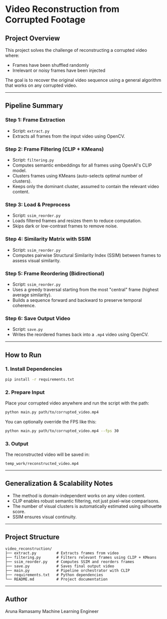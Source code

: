 
# Video Reconstruction from Corrupted Footage

## Project Overview

This project solves the challenge of reconstructing a corrupted video where:
- Frames have been shuffled randomly
- Irrelevant or noisy frames have been injected

The goal is to recover the original video sequence using a general algorithm that works on any corrupted video.

---

## Pipeline Summary

### Step 1: Frame Extraction
- Script: `extract.py`
- Extracts all frames from the input video using OpenCV.

### Step 2: Frame Filtering (CLIP + KMeans)
- Script: `filtering.py`
- Computes semantic embeddings for all frames using OpenAI's CLIP model.
- Clusters frames using KMeans (auto-selects optimal number of clusters).
- Keeps only the dominant cluster, assumed to contain the relevant video content.

###  Step 3: Load & Preprocess
- Script: `ssim_reorder.py`
- Loads filtered frames and resizes them to reduce computation.
- Skips dark or low-contrast frames to remove noise.

###  Step 4: Similarity Matrix with SSIM
- Script: `ssim_reorder.py`
- Computes pairwise Structural Similarity Index (SSIM) between frames to assess visual similarity.

###  Step 5: Frame Reordering (Bidirectional)
- Script: `ssim_reorder.py`
- Uses a greedy traversal starting from the most "central" frame (highest average similarity).
- Builds a sequence forward and backward to preserve temporal coherence.

###  Step 6: Save Output Video
- Script: `save.py`
- Writes the reordered frames back into a `.mp4` video using OpenCV.

---

##  How to Run

### 1. Install Dependencies
```bash
pip install -r requirements.txt
```

### 2. Prepare Input
Place your corrupted video anywhere and run the script with the path:
```bash
python main.py path/to/corrupted_video.mp4
```

You can optionally override the FPS like this:
```bash
python main.py path/to/corrupted_video.mp4 --fps 30
```

### 3. Output
The reconstructed video will be saved in:
```
temp_work/reconstructed_video.mp4
```

---

##  Generalization & Scalability Notes

- The method is domain-independent works on any video content.
- CLIP enables robust semantic filtering, not just pixel-wise comparisons.
- The number of visual clusters is automatically estimated using silhouette score.
- SSIM ensures visual continuity.

---

## Project Structure

```
video_reconstruction/
├── extract.py         # Extracts frames from video
├── filtering.py       # Filters relevant frames using CLIP + KMeans
├── ssim_reorder.py    # Computes SSIM and reorders frames
├── save.py            # Saves final output video
├── main.py            # Pipeline orchestrator with CLIP
├── requirements.txt   # Python dependencies
└── README.md          # Project documentation
```

---

## Author

Aruna Ramasamy 
Machine Learning Engineer  
